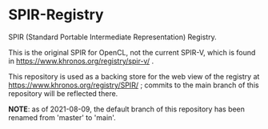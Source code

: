 # SPIR-Registry
SPIR (Standard Portable Intermediate Representation) Registry.

This is the original SPIR for OpenCL, not the current SPIR-V,
which is found in https://www.khronos.org/registry/spir-v/ .

This repository is used as a backing store for the web view of the registry at
https://www.khronos.org/registry/SPIR/ ; commits to the main branch of this
repository will be reflected there.

**NOTE**: as of 2021-08-09, the default branch of this repository has
been renamed from 'master' to 'main'.
